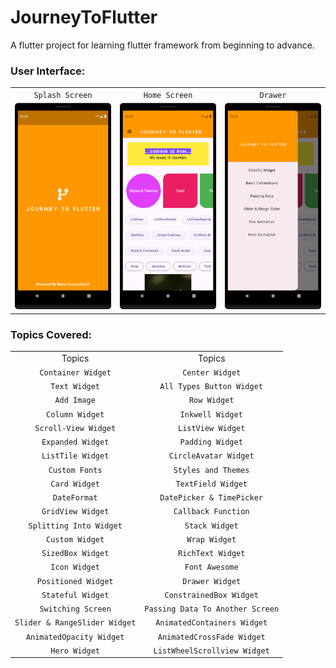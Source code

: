 # JourneyToFlutter

A flutter project for learning flutter framework from beginning to advance.

### User Interface:

|                        |                        |                        |
|:----------------------:|:----------------------:|:----------------------:|
|    `Splash Screen`     |     `Home Screen`      |        `Drawer`        |
| ![](/screenshot/1.png) | ![](/screenshot/2.png) | ![](/screenshot/3.png) |

### Topics Covered:

|                               |                                  |
|:-----------------------------:|:--------------------------------:|
|            Topics             |              Topics              |
|      `Container Widget`       |         `Center Widget`          |
|         `Text Widget`         |    `All Types Button Widget`     |
|          `Add Image`          |           `Row Widget`           |
|        `Column Widget`        |         `Inkwell Widget`         |
|     `Scroll-View Widget`      |        `ListView Widget`         |
|       `Expanded Widget`       |         `Padding Widget`         |
|       `ListTile Widget`       |      `CircleAvatar Widget`       |
|        `Custom Fonts`         |       `Styles and Themes`        |
|         `Card Widget`         |        `TextField Widget`        |
|         `DateFormat`          |    `DatePicker & TimePicker`     |
|       `GridView Widget`       |       `Callback Function`        |
|    `Splitting Into Widget`    |          `Stack Widget`          |
|        `Custom Widget`        |          `Wrap Widget`           |
|       `SizedBox Widget`       |        `RichText Widget`         |
|         `Icon Widget`         |          `Font Awesome`          |
|      `Positioned Widget`      |         `Drawer Widget`          |
|       `Stateful Widget`       |     `ConstrainedBox Widget`      |
|      `Switching Screen`       | `Passing Data To Another Screen` |
| `Slider & RangeSlider Widget` |   `AnimatedContainers Widget`    |
|   `AnimatedOpacity Widget`    |    `AnimatedCrossFade Widget`    |
|         `Hero Widget`         |   `ListWheelScrollview Widget`   |
